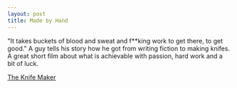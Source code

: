 ```yaml
---
layout: post
title: Made by Hand
---
```


"It takes buckets of blood and sweat and f**king work to get there, to get good." A guy tells his story how he got from writing fiction to making knifes. A great short film about what is achievable with passion, hard work and a bit of luck.

[The Knife Maker](http://thisismadebyhand.com/film/the_knife_maker)
